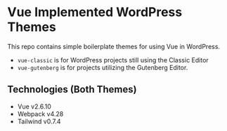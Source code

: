 # Vue Implemented WordPress Themes

This repo contains simple boilerplate themes for using Vue in WordPress.

* `vue-classic` is for WordPress projects still using the Classic Editor
* `vue-gutenberg` is for projects utilizing the Gutenberg Editor.

## Technologies (Both Themes)
* Vue v2.6.10
* Webpack v4.28
* Tailwind v0.7.4